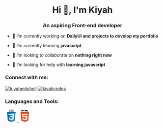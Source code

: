<h1 align="center">Hi 👋, I'm Kiyah</h1>
<h3 align="center">An aspiring Front-end developer</h3>

- 🔭 I’m currently working on **DailyUI and projects to develop my portfolio**

- 🌱 I’m currently learning **javascript**

- 👯 I’m looking to collaborate on **nothing right now**

- 🤝 I’m looking for help with **learning javascript**

<h3 align="left">Connect with me:</h3>
<p align="left">
<a href="https://linkedin.com/in/kiyahmitchell" target="blank"><img align="center" src="https://raw.githubusercontent.com/rahuldkjain/github-profile-readme-generator/master/src/images/icons/Social/linked-in-alt.svg" alt="kiyahmitchell" height="30" width="40" /></a>
<a href="https://instagram.com/kiyahcodes" target="blank"><img align="center" src="https://raw.githubusercontent.com/rahuldkjain/github-profile-readme-generator/master/src/images/icons/Social/instagram.svg" alt="kiyahcodes" height="30" width="40" /></a>
</p>

<h3 align="left">Languages and Tools:</h3>
<p align="left"> <a href="https://www.w3schools.com/css/" target="_blank" rel="noreferrer"> <img src="https://raw.githubusercontent.com/devicons/devicon/master/icons/css3/css3-original-wordmark.svg" alt="css3" width="40" height="40"/> </a> <a href="https://www.w3.org/html/" target="_blank" rel="noreferrer"> <img src="https://raw.githubusercontent.com/devicons/devicon/master/icons/html5/html5-original-wordmark.svg" alt="html5" width="40" height="40"/> </a> </p>
